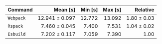 | Command | Mean [s] | Min [s] | Max [s] | Relative |
|:---|---:|---:|---:|---:|
| `Webpack` | 12.941 ± 0.097 | 12.772 | 13.092 | 1.80 ± 0.03 |
| `Rspack` | 7.460 ± 0.045 | 7.400 | 7.531 | 1.04 ± 0.02 |
| `Esbuild` | 7.202 ± 0.117 | 7.059 | 7.390 | 1.00 |
